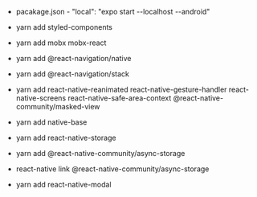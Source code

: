- pacakage.json - "local": "expo start --localhost --android"

- yarn add styled-components
- yarn add mobx mobx-react
- yarn add @react-navigation/native
- yarn add @react-navigation/stack
- yarn add react-native-reanimated react-native-gesture-handler react-native-screens react-native-safe-area-context @react-native-community/masked-view
- yarn add native-base
- yarn add react-native-storage
- yarn add @react-native-community/async-storage
- react-native link @react-native-community/async-storage
- yarn add react-native-modal
